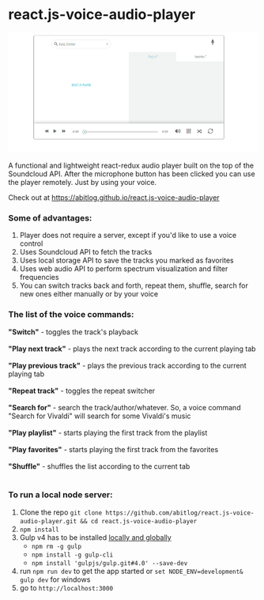 # react.js-voice-audio-player

![alt tag](demo.gif)

 A functional and lightweight react-redux audio player built on the top of the Soundcloud API. After the microphone button has been clicked you can use the player remotely. Just by using your voice.
 
Check out at https://abitlog.github.io/react.js-voice-audio-player

### Some of advantages:
1. Player does not require a server, except if you'd like to use a voice control
2. Uses Soundcloud API to fetch the tracks
3. Uses local storage API to save the tracks you marked as favorites
4. Uses web audio API to perform spectrum visualization and filter frequencies
5. You can switch tracks back and forth, repeat them, shuffle, search for new ones either manually or by your voice

### The list of the voice commands:
**"Switch"** - toggles the track's playback <br><br>
**"Play next track"** - plays the next track according to the current playing tab <br><br>
**"Play previous track"** - plays the previous track according to the current playing tab <br><br>
**"Repeat track"** - toggles the repeat switcher <br><br>
**"Search for"** - search the track/author/whatever. So, a voice command "Search for Vivaldi" will search for some Vivaldi's music <br><br>
**"Play playlist"** - starts playing the first track from the playlist <br><br>
**"Play favorites"** - starts playing the first track from the favorites <br><br>
**"Shuffle"** - shuffles the list according to the current tab <br><br>

### To run a local node server:
1. Clone the repo `git clone https://github.com/abitlog/react.js-voice-audio-player.git && cd react.js-voice-audio-player`
2. `npm install`
3. Gulp v4 has to be installed [locally and globally](https://www.liquidlight.co.uk/blog/article/how-do-i-update-to-gulp-4/)
    - `npm rm -g gulp`
    - `npm install -g gulp-cli`
    - `npm install 'gulpjs/gulp.git#4.0' --save-dev`
4. run `npm run dev` to get the app started or `set NODE_ENV=development& gulp dev` for windows
5. go to `http://localhost:3000`
